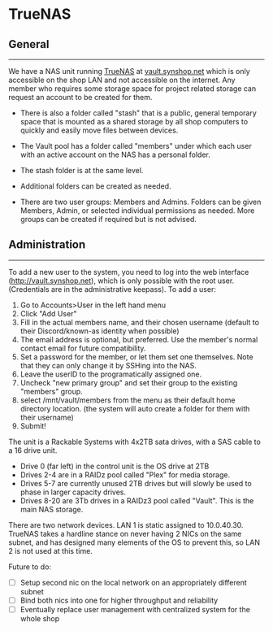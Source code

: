 #  TrueNAS

## General
----
We have a NAS unit running [TrueNAS](https://www.truenas.com/) at [vault.synshop.net](http://vault.synshop.net) which is only accessible on the shop LAN and not accessible on the internet. Any member who requires some storage space for project related storage can request an account to be created for them.

- There is also a folder called "stash" that is a public, general temporary space that is mounted as a shared storage by all shop computers to quickly and easily move files between devices.

- The Vault pool has a folder called "members" under which each user with an active account on the NAS has a personal folder.
- The stash folder is at the same level.
- Additional folders can be created as needed.

- There are two user groups: Members and Admins. Folders can be given Members, Admin, or selected individual permissions as needed. More groups can be created if required but is not advised.

## Administration
----
To add a new user to the system, you need to log into the web interface (http://vault.synshop.net), which is only possible with the root user. (Credentials are in the administrative keepass).
To add a user:

1. Go to Accounts>User in the left hand menu
2. Click "Add User"
3. Fill in the actual members name, and their chosen username (default to their Discord/known-as identity when possible)
4. The email address is optional, but preferred. Use the member's normal contact email for future compatibility.
5. Set a password for the member, or let them set one themselves. Note that they can only change it by SSHing into the NAS.
6. Leave the userID to the programatically assigned one.
7. Uncheck "new primary group" and set their group to the existing "members" group.
8. select /mnt/vault/members from the menu as their default home directory location. (the system will auto create a folder for them with their username)
9. Submit!

The unit is a Rackable Systems with 4x2TB sata drives, with a SAS cable to a 16 drive unit.
- Drive 0 (far left) in the control unit is the OS drive at 2TB
- Drives 2-4 are in a RAIDz pool called "Plex" for media storage.
- Drives 5-7 are currently unused 2TB drives but will slowly be used to phase in larger capacity drives.
- Drives 8-20 are 3Tb drives in a RAIDz3 pool called "Vault". This is the main NAS storage.

There are two network devices. LAN 1 is static assigned to 10.0.40.30. TrueNAS takes a hardline stance on never having 2 NICs on the same subnet, and has designed many elements of the OS to prevent this, so LAN 2 is not used at this time.

Future to do:
- [ ] Setup second nic on the local network on an appropriately different subnet
- [ ] Bind both nics into one for higher throughput and reliability
- [ ] Eventually replace user management with centralized system for the whole shop